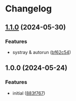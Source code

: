 # Changelog

## [1.1.0](https://github.com/Seldszar/talki/compare/v1.0.0...v1.1.0) (2024-05-30)


### Features

* systray & autorun ([bf62c54](https://github.com/Seldszar/talki/commit/bf62c5410536998eb6a1dd5d2ab558be3d1005c5))

## 1.0.0 (2024-05-24)


### Features

* initial ([883f767](https://github.com/Seldszar/Talki/commit/883f76734e815e341e340c6975d96c6dd998f5b0))
